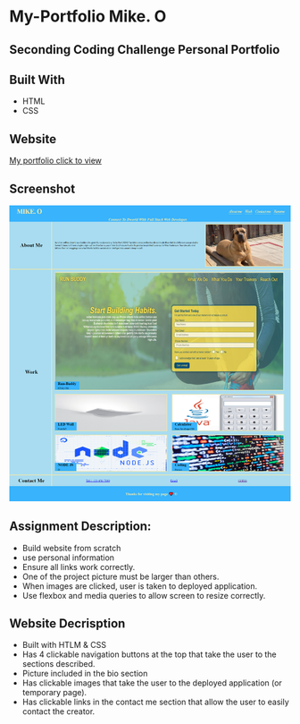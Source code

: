 # My-Portfolio Mike. O

## Seconding Coding Challenge Personal Portfolio

## Built With

- HTML
- CSS

## Website

[My portfolio click to view](https://wizeeee.github.io/My-Portfolio/)

## Screenshot

![screenshot](./assets/images/Screenshot.png)

## Assignment Description:

- Build website from scratch
- use personal information
- Ensure all links work correctly.
- One of the project picture must be larger than others.
- When images are clicked, user is taken to deployed application.
- Use flexbox and media queries to allow screen to resize correctly.

## Website Decrisption

- Built with HTLM & CSS
- Has 4 clickable navigation buttons at the top that take the user to the sections described.
- Picture included in the bio section
- Has clickable images that take the user to the deployed application (or temporary page).
- Has clickable links in the contact me section that allow the user to easily contact the creator.
